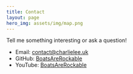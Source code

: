 ```yaml
---
title: Contact
layout: page
hero_img: assets/img/map.png
---
```

Tell me something interesting or ask a question!

<ul class="plainlist">
  <li>Email: <a href="mailto:contact@charlielee.uk">contact@charlielee.uk</a></li>
  <li>GitHub: <a href="https://github.com/BoatsAreRockable">BoatsAreRockable</a></li>
  <li>YouTube: <a href="https://youtube.com/user/BoatsAreRockable">BoatsAreRockable</a></li>
</ul>